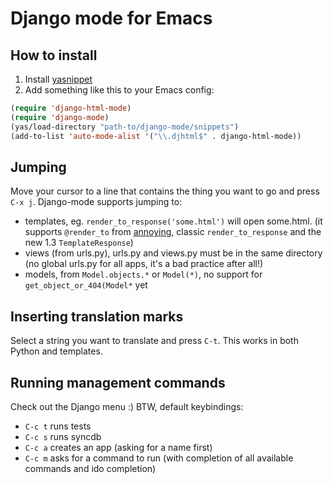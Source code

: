 # Django mode for Emacs

## How to install

1. Install [yasnippet](http://code.google.com/p/yasnippet/)
2. Add something like this to your Emacs config:

```lisp
(require 'django-html-mode)
(require 'django-mode)
(yas/load-directory "path-to/django-mode/snippets")
(add-to-list 'auto-mode-alist '("\\.djhtml$" . django-html-mode))
```

## Jumping
Move your cursor to a line that contains the thing you want to go and press `C-x j`.
Django-mode supports jumping to:

- templates, eg. `render_to_response('some.html')` will open some.html. (it supports `@render_to` from [annoying](http://bitbucket.org/offline/django-annoying), classic `render_to_response` and the new 1.3 `TemplateResponse`)
- views (from urls.py), urls.py and views.py must be in the same directory (no global urls.py for all apps, it's a bad practice after all!)
- models, from `Model.objects.*` or `Model(*)`, no support for `get_object_or_404(Model*` yet

## Inserting translation marks
Select a string you want to translate and press `C-t`. This works in both Python and templates.

## Running management commands
Check out the Django menu :)
BTW, default keybindings:

- `C-c t` runs tests
- `C-c s` runs syncdb
- `C-c a` creates an app (asking for a name first)
- `C-c m` asks for a command to run (with completion of all available commands and ido completion)

